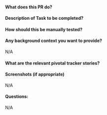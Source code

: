#### What does this PR do?

#### Description of Task to be completed?

#### How should this be manually tested?

#### Any background context you want to provide?

N/A

#### What are the relevant pivotal tracker stories?

[]()

#### Screenshots (if appropriate)

N/A

#### Questions:

N/A
